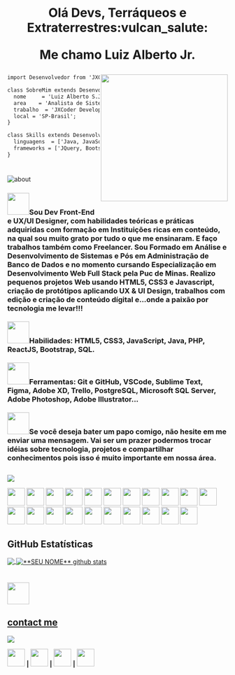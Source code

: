 <h1 align="center">Olá Devs, Terráqueos e Extraterrestres:vulcan_salute:

Me chamo Luiz Alberto Jr.</h1>

<img align="right" width="290" src="https://github.com/luizjxcoder/luizjxcoder/blob/main/logo1000.png"/>

```html
import Desenvolvedor from 'JXCoder';

class SobreMim extends Desenvolvedor {
  nome     = 'Luiz Alberto S.Junior';
  area    = 'Analista de Sistemas';
  trabalho  = 'JXCoder Development';
  local = 'SP-Brasil';
}

class Skills extends Desenvolvedor {
  linguagens  = ['Java, JavaScript, PHP, HTML5, CSS3, SQL'];
  frameworks = ['JQuery, Bootstrap, React, Angular'];
}

```
#
<img alt="about" src="https://github.com/luizjxcoder/luizjxcoder/blob/main/cardmim.png"/>
<h3>
<img height="50" src="https://img.icons8.com/nolan/344/head-profile.png">Sou Dev Front-End e UX/UI Designer, com habilidades teóricas e práticas adquiridas com 
formação em Instituições ricas em conteúdo, na qual sou muito grato por tudo o que me ensinaram. E faço trabalhos também como Freelancer. Sou
Formado em Análise e Desenvolvimento de Sistemas e Pós em Administração de Banco de Dados e no momento cursando Especialização em Desenvolvimento Web Full Stack pela Puc de Minas.
Realizo pequenos projetos Web usando HTML5, CSS3 e Javascript, criação de protótipos aplicando UX & UI Design, trabalhos com edição e criação de conteúdo dígital
e...onde a paixão por tecnologia me levar!!!
<br></br>
<img height="50" src="https://img.icons8.com/nolan/344/development-skill.png">Habilidades: HTML5, CSS3, JavaScript, Java, PHP, ReactJS, Bootstrap, SQL.
<br></br>
<img height="50" src="https://img.icons8.com/nolan/344/internship.png">Ferramentas:  Git e GitHub, VSCode, Sublime Text, Figma, Adobe XD, Trello, PostgreSQL, Microsoft SQL Server, Adobe Photoshop, Adobe Illustrator...
<br></br>
<img height="50" src="https://img.icons8.com/nolan/344/speech-bubble-with-dots.png">Se você deseja bater um papo comigo, não hesite em me enviar uma mensagem. Vai ser um prazer podermos trocar idéias sobre tecnologia, projetos 
e compartilhar conhecimentos pois isso é muito importante em nossa área.</h3>

##
<img src="https://github.com/luizjxcoder/luizjxcoder/blob/main/ferr.png">

<code><img height="40" src="https://img.shields.io/badge/Visual%20Studio%20Code-0078d7.svg?style=for-the-badge&logo=visual-studio-code&logoColor=white)"></code>
<code><img height="40" src="https://img.shields.io/badge/Git-E34F26?style=for-the-badge&logo=git&logoColor=white"></code>
<code><img height="40" src="https://img.shields.io/badge/GitHub-100000?style=for-the-badge&logo=github&logoColor=white"></code>
<code><img height="40" src="https://img.shields.io/badge/Linux-E34F26?style=for-the-badge&logo=linux&logoColor=black"></code>
<code><img height="40" src="https://img.shields.io/badge/Markdown-000000?style=for-the-badge&logo=markdown&logoColor=white"></code>
<code><img height="40" src="https://img.shields.io/badge/MySQL-00000F?style=for-the-badge&logo=mysql&logoColor=white"></code>
<code><img height="40" src="https://img.shields.io/badge/postgres-%23316192.svg?style=for-the-badge&logo=postgresql&logoColor=white"></code>
<code><img height="40" src="https://img.shields.io/badge/Java-ED8B00?style=for-the-badge&logo=java&logoColor=white"></code>
<code><img height="40" src="https://img.shields.io/badge/PHP-777BB4?style=for-the-badge&logo=php&logoColor=white"></code>
<code><img height="40" src="https://img.shields.io/badge/HTML5-E34F26?style=for-the-badge&logo=html5&logoColor=white"></code>
<code><img height="40" src="https://img.shields.io/badge/CSS3-1572B6?style=for-the-badge&logo=css3&logoColor=white"></code>
<code><img height="40" src="https://img.shields.io/badge/JavaScript-F7DF1E?style=for-the-badge&logo=javascript&logoColor=black"></code>
<code><img height="40" src="https://img.shields.io/badge/React-20232A?style=for-the-badge&logo=react&logoColor=61DAFB"></code>
<code><img height="40" src="https://img.shields.io/badge/angular-%23DD0031.svg?style=for-the-badge&logo=angular&logoColor=white"></code>
<code><img height="40" src="https://img.shields.io/badge/bootstrap-%23563D7C.svg?style=for-the-badge&logo=bootstrap&logoColor=white"></code>
<code><img height="40" src="https://img.shields.io/badge/jquery-%230769AD.svg?style=for-the-badge&logo=jquery&logoColor=white"></code>
<code><img height="40" src="https://img.shields.io/badge/WordPress-006E93?style=for-the-badge&logo=wordpress&logoColor=white"></code>
<code><img height="40" src="https://img.shields.io/badge/Adobe%20XD-470137?style=for-the-badge&logo=Adobe%20XD&logoColor=#FF61F6"></code>
<code><img height="40" src="https://img.shields.io/badge/adobe%20photoshop-%2331A8FF.svg?style=for-the-badge&logo=adobe%20photoshop&logoColor=white"></code>
<code><img height="40" src="https://img.shields.io/badge/adobe%20illustrator-%23FF9A00.svg?style=for-the-badge&logo=adobe%20illustrator&logoColor=white"></code>
<code><img height="40" src="https://img.shields.io/badge/figma-%23F24E1E.svg?style=for-the-badge&logo=figma&logoColor=white"></code>



## **GitHub Estatísticas**

<a href="https://github.com/luizjxcoder">
  <img align="center" src="https://github-readme-stats.vercel.app/api/top-langs/?username=luizjxcoder&theme=discord_old_blurple&hide_langs_below=1" />
</a>


<a href="https://github.com/luizjxcoder">
 <img align="center" src="https://github-readme-stats.vercel.app/api?username=luizjxcoder&show_icons=true&theme=discord_old_blurple&line_height=27" alt="**SEU NOME** github stats"/>

#
<code><img height="50" src="https://img.icons8.com/nolan/344/send-mass-email.png"></code>
<h2>contact me</h2>

<img src="https://github.com/luizjxcoder/luizjxcoder/blob/main/rede.png"/>

<a href="https://www.behance.net/luizjunior24/" target="_blank"><img height="40" src="https://img.shields.io/badge/Behance-1769ff?style=for-the-badge&logo=behance&logoColor=white"></a> **|** <a href="https://www.instagram.com/jxcoder_dev/" target="_blank"><img height="40" src="https://img.shields.io/badge/Instagram-%23E4405F.svg?style=for-the-badge&logo=Instagram&logoColor=white"></a>  **|**  <a href="https://linkedin.com/in/luizjunior-jxcoder/" target="_blank"><img height="40" src="https://img.shields.io/badge/linkedin-%230077B5.svg?style=for-the-badge&logo=linkedin&logoColor=white"></a>  **|**  <a href="mailto:jxcoder.dev@gmail.com" target="_blank"><img height="40" src="https://img.shields.io/badge/Gmail-D14836?style=for-the-badge&logo=gmail&logoColor=white"></a>  
  
 
  
 

